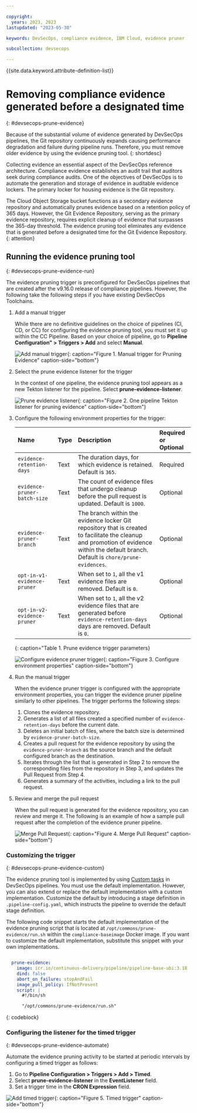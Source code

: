 ```yaml
---

copyright: 
  years: 2023, 2023
lastupdated: "2023-05-30"

keywords: DevSecOps, compliance evidence, IBM Cloud, evidence pruner

subcollection: devsecops

---
```


{{site.data.keyword.attribute-definition-list}}

# Removing compliance evidence generated before a designated time
{: #devsecops-prune-evidence}

Because of the substantial volume of evidence generated by DevSecOps pipelines, the Git repository continuously expands causing performance degradation and failure during pipeline runs. Therefore, you must remove older evidence by using the evidence pruning tool. 
{: shortdesc}

Collecting evidence an essential aspect of the DevSecOps reference architecture. Compliance evidence establishes an audit trail that auditors seek during compliance audits. One of the objectives of DevSecOps is to automate the generation and storage of evidence in auditable evidence lockers. The primary locker for housing evidence is the Git repository.

The Cloud Object Storage bucket functions as a secondary evidence repository and automatically prunes evidence based on a retention policy of 365 days. However, the Git Evidence Repository, serving as the primary evidence repository, requires explicit cleanup of evidence that surpasses the 365-day threshold. The evidence pruning tool eliminates any evidence that is generated before a designated time for the Git Evidence Repository.
{: attention}

## Running the evidence pruning tool
{: #devsecops-prune-evidence-run}

The evidence pruning trigger is preconfigured for DevSecOps pipelines that are created after the v9.16.0 release of compliance pipelines. However, the following take the following steps if you have existing DevSecOps Toolchains.

1. Add a manual trigger  

   While there are no definitive guidelines on the choice of pipelines (CI, CD, or CC) for configuring the evidence pruning tool, you must set it up within the CC Pipeline. Based on your choice of pipeline, go to **Pipeline Configuration" > Triggers > Add** and select **Manual**.

   ![Add manual trigger](images/devsecops-pipeline-config-manual-trigger.png){: caption="Figure 1. Manual trigger for Pruning Evidence" caption-side="bottom"}

1. Select the prune evidence listener for the trigger

   In the context of one pipeline, the evidence pruning tool appears as a new Tekton listener for the pipeline. Select **prune-evidence-listener**. 

   ![Prune evidence listener](images/devsecops-triggers-evidence-pruner.png){: caption="Figure 2. One pipeline Tekton listener for pruning evidence" caption-side="bottom"}

1. Configure the following environment properties for the trigger:

   |Name |Type	|Description |Required or Optional |
   |:----------|:------------------------------|:------------------|:----------|
   | `evidence-retention-days` 		|Text 		| The duration days, for which evidence is retained. Default is `365`. | Required			|
   | `evidence-pruner-batch-size`	|Text		| The count of evidence files that undergo cleanup before the pull request is updated. Default is `1000`.	| Optional			|
   | `evidence-pruner-branch`	|Text 		| The branch within the evidence locker Git repository that is created to facilitate the cleanup and promotion of evidence within the default branch. Default is `chore/prune-evidences`. | Optional			|
   | `opt-in-v1-evidence-pruner`		|Text		| When set to `1`, all the v1 evidence files are removed.	Default is `0`.| Optional			|
   | `opt-in-v2-evidence-pruner`		|Text		| When set to `1`, all the v2 evidence files that are generated before `evidence-retention-days` days are removed. Default is `0`.|Optional			|
   {: caption="Table 1. Prune evidence trigger parameters}

   ![Configure evidence pruner trigger](images/devsecops-triggers-evidence-pruner-1.png){: caption="Figure 3. Configure environment properties" caption-side="bottom"}

1. Run the manual trigger

   When the evidence pruner trigger is configured with the appropriate environment properties, you can trigger the evidence pruner pipeline similarly to other pipelines. The trigger performs the following steps:

   1. Clones the evidence repository.
   1. Generates a list of all files created a specified number of `evidence-retention-days` before the current date.
   1. Deletes an initial batch of files, where the batch size is determined by `evidence-pruner-batch-size`.
   1. Creates a pull request for the evidence repository by using the `evidence-pruner-branch` as the source branch and the default configured branch as the destination.
   1. Iterates through the list that is generated in Step 2 to remove the corresponding files from the repository in Step 3, and updates the Pull Request from Step 4.
   1. Generates a summary of the activities, including a link to the pull request.

1. Review and merge the pull request

   When the pull request is generated for the evidence repository, you can review and merge it. The following is an example of how a sample pull request after the completion of the evidence pruner pipeline.

   ![Merge Pull Request](images/devsecops-triggers-evidence-pruner-2.png){: caption="Figure 4. Merge Pull Request" caption-side="bottom"}

### Customizing the trigger
{: #devsecops-prune-evidence-custom}

The evidence pruning tool is implemented by using [Custom tasks](/docs/devsecops?topic=devsecops-custom-scripts) in DevSecOps pipelines. You must use the default implementation. However, you can also extend or replace the default implementation with a custom implementation. Customize the default by introducing a stage definition in `.pipeline-config.yaml`, which instructs the pipeline to override the default stage definition. 

The following code snippet starts the default implementation of the evidence pruning script that is located at `/opt/commons/prune-evidence/run.sh` within the `compliance-baseimage` Docker image. If you want to customize the default implementation, substitute this snippet with your own implementations.

```yaml

  prune-evidence:
    image: icr.io/continuous-delivery/pipeline/pipeline-base-ubi:3.18
    dind: false
    abort_on_failure: stopAndFail
    image_pull_policy: IfNotPresent
    script: |
      #!/bin/sh

      "/opt/commons/prune-evidence/run.sh"
```
{: codeblock}

### Configuring the listener for the timed trigger
{: #devsecops-prune-evidence-automate}

Automate the evidence pruning activity to be started at periodic intervals by configuring a timed trigger as follows:

1. Go to **Pipeline Configuration > Triggers > Add > Timed**.
1. Select **prune-evidence-listener** in the **EventListener** field.
1. Set a trigger time in the **CRON Expression** field.

![Add timed trigger](images/devsecops-pipeline-config-timed-trigger.png){: caption="Figure 5. Timed trigger" caption-side="bottom"}
